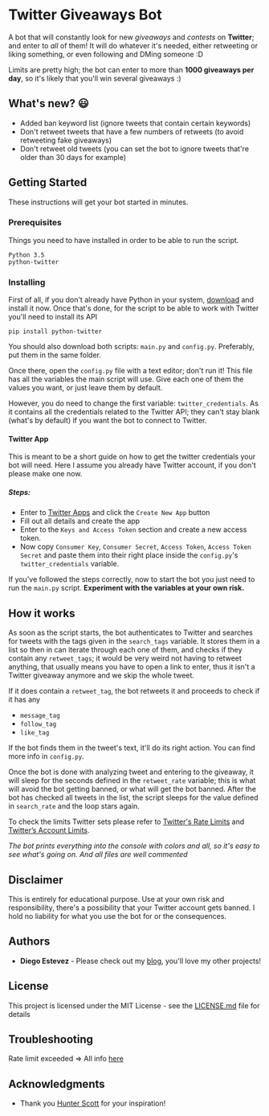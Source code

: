 # Twitter Giveaways Bot

A bot that will constantly look for new *giveaways* and *contests* on **Twitter**; and enter to *all* of them!
It will do whatever it's needed, either retweeting or liking something, or even following and DMing someone :D

Limits are pretty high; the bot can enter to more than **1000 giveaways per day**, so it's likely that you'll win several giveaways :)

## What's new? 😃
* Added ban keyword list (ignore tweets that contain certain keywords)
* Don't retweet tweets that have a few numbers of retweets (to avoid retweeting fake giveaways)
* Don't retweet old tweets (you can set the bot to ignore tweets that're older than 30 days for example)


## Getting Started

These instructions will get your bot started in minutes.

### Prerequisites

Things you need to have installed in order to be able to run the script.

```
Python 3.5
python-twitter
```

### Installing

First of all, if you don't already have Python in your system, [download](https://www.python.org/downloads/) and install it now. Once that's done, for the 
script to be able to work with Twitter you'll need to install its API

```
pip install python-twitter
```
You should also download both scripts: ``main.py`` and ``config.py``. Preferably, put them in the same folder.

Once there, open the ``config.py`` file with a text editor; don't run it!
This file has all the variables the main script will use. Give each one of them the values you want, or just leave them by default.

However, you do need to change the first variable: ``twitter_credentials``. As it contains all the credentials related to the Twitter API; 
they can't stay blank (what's by default) if you want the bot to connect to Twitter.

#### Twitter App
This is meant to be a short guide on how to get the twitter credentials your bot will need. Here I assume you already have Twitter account, if you don't please make one now. 
##### Steps: 
* Enter to [Twitter Apps](https://apps.twitter.com/) and click the `Create New App` button
* Fill out all details and create the app
* Enter to the ``Keys and Access Token`` section and create a new access token. 
* Now copy ``Consumer Key``, ``Consumer Secret``, ``Access Token``, ``Access Token Secret`` and paste them into their right place inside
the ``config.py``'s ``twitter_credentials`` variable.

If you've followed the steps correctly, now to start the bot you just need to run the ``main.py`` script. **Experiment with the variables at your own risk.**

## How it works
As soon as the script starts, the bot authenticates to Twitter and searches for tweets with the tags given in the ``search_tags`` variable. It stores them in a list so then in can 
iterate through each one of them, and checks if they contain any ``retweet_tags``; it would be very weird not having to retweet anything, that usually means you have to open a link
to enter, thus it isn't a Twitter giveaway anymore and we skip the whole tweet.


If it does contain a ``retweet_tag``, the bot retweets it and proceeds to check if it has any
* ``message_tag``
* ``follow_tag``
* ``like_tag``

 
If the bot finds them in the tweet's text, it'll do its right action. You can find more info in ``config.py``. 

Once the bot is done with analyzing tweet and entering to the giveaway, it will sleep for the seconds defined in the ``retweet_rate`` variable; this is 
what will avoid the bot getting banned, or what will get the bot banned. 
After the bot has checked all tweets in the list, the script sleeps for the value defined in ``search_rate`` and the loop stars again. 

To check the limits Twitter sets please refer to [Twitter's Rate Limits](https://dev.twitter.com/rest/public/rate-limits) and [Twitter’s Account Limits](https://support.twitter.com/articles/344781).

*The bot prints everything into the console with colors and all, so it's easy to see what's going on. And all files are well commented*

## Disclaimer

This is entirely for educational purpose. Use at your own risk and responsibility, there's a possibility that your Twitter account gets banned. I hold no liability for what you use the bot for or the consequences.

## Authors

* **Diego Estevez** - Please check out my [blog](https://www.diegoestevez.me), you'll love my other projects!

## License

This project is licensed under the MIT License - see the [LICENSE.md](LICENSE.md) file for details

## Troubleshooting

Rate limit exceeded => All info [here](https://github.com/imdiegoestevez/Twitter-Giveaways-Bot/issues/1)

## Acknowledgments

* Thank you [Hunter Scott](http://www.hscott.net/twitter-contest-winning-as-a-service/) for your inspiration!

